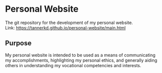 # Personal Website
The git repository for the development of my personal website.\
Link: https://tannerkd.github.io/personal-website/main.html
## Purpose
My personal website is intended to be used as a means of communicating my accomplishments, highlighting my personal ethics, and generally aiding others in understanding my vocational competencies and interests.
